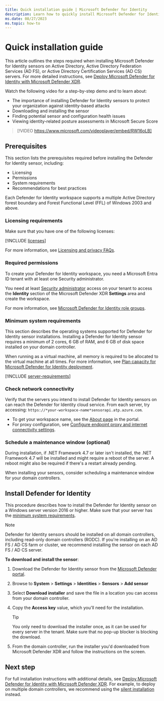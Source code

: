 ```yaml
---
title: Quick installation guide | Microsoft Defender for Identity
description: Learn how to quickly install Microsoft Defender for Identity on Active Directory, Active Directory Federation Services (AD FS), or Active Directory Certificate Services (AD CS) servers.
ms.date: 08/27/2023
ms.topic: how-to
---
```


# Quick installation guide

This article outlines the steps required when installing Microsoft Defender for Identity sensors on Active Directory, Active Directory Federation Services (AD FS), or Active Directory Certification Services (AD CS) servers. For more detailed instructions, see [Deploy Microsoft Defender for Identity with Microsoft Defender XDR](deploy-defender-identity.md).

Watch the following video for a step-by-step demo and to learn about:

- The importance of installing Defender for Identity sensors to protect your organization against identity-based attacks
- Downloading and installing the sensor
- Finding potential sensor and configuration health issues
- Viewing identity-related posture assessments in Microsoft Secure Score

> [!VIDEO https://www.microsoft.com/videoplayer/embed/RW16oLB]

## Prerequisites

This section lists the prerequisites required before installing the Defender for Identity sensor, including:

- Licensing
- Permissions
- System requirements
- Recommendations for best practices

Each Defender for Identity workspace supports a multiple Active Directory forest boundary and Forest Functional Level (FFL) of Windows 2003 and above.

### Licensing requirements

Make sure that you have one of the following licenses:

[!INCLUDE [licenses](../includes/licenses.md)]

For more information, see [Licensing and privacy FAQs](/defender-for-identity/technical-faq#licensing-and-privacy).


### Required permissions

To create your Defender for Identity workspace, you need a Microsoft Entra ID tenant with at least one Security administrator.

You need at least [Security administrator](/azure/active-directory/users-groups-roles/directory-assign-admin-roles#available-roles) access on your tenant to access the **Identity** section of the Microsoft Defender XDR **Settings** area and create the workspace.

For more information, see [Microsoft Defender for Identity role groups](../role-groups.md).

### Minimum system requirements

This section describes the operating systems supported for Defender for Identity sensor installations. Installing a Defender for Identity sensor requires a minimum of 2 cores, 6 GB of RAM, and 6 GB of disk space installed on your domain controller.

When running as a virtual machine, all memory is required to be allocated to the virtual machine at all times. For more information, see [Plan capacity for Microsoft Defender for Identity deployment](capacity-planning.md).

[!INCLUDE [server-requirements](../includes/server-requirements.md)]

### Check network connectivity

Verify that the servers you intend to install Defender for Identity sensors on can reach the Defender for Identity cloud service. From each server, try accessing: `https://*your-workspace-name*sensorapi.atp.azure.com`.

- To get your workspace name, see the [About page](https://security.microsoft.com/settings/identities) in the portal.
- For proxy configuration, see [Configure endpoint proxy and internet connectivity settings](configure-proxy.md).

### Schedule a maintenance window (optional)

During installation, if .NET Framework 4.7 or later isn't installed, the .NET Framework 4.7 will be installed and might require a reboot of the server. A reboot might also be required if there's a restart already pending.

When installing your sensors, consider scheduling a maintenance window for your domain controllers.

## Install Defender for Identity


This procedure describes how to install the Defender for Identity sensor on a Windows server version 2016 or higher. Make sure that your server has the [minimum system requirements](#minimum-system-requirements).

> [!NOTE]
> Defender for Identity sensors should be installed on all domain controllers, including read-only domain controllers (RODC). If you're installing on an AD FS / AD CS farm or cluster, we recommend installing the sensor on each AD FS / AD CS server.
>

**To download and install the sensor**:

1. Download the Defender for Identity sensor from the [Microsoft Defender portal](https://security.microsoft.com).
1. Browse to **System** > **Settings** > **Identities** > **Sensors** > **Add sensor**
1. Select **Download installer** and save the file in a location you can access from your domain controller.
1. Copy the **Access key** value, which you'll need for the installation.

    > [!TIP]
    > You only need to download the installer once, as it can be used for every server in the tenant. Make sure that no pop-up blocker is blocking the download.

1. From the domain controller, run the installer you'd downloaded from Microsoft Defender XDR and follow the instructions on the screen.  


## Next step

For full installation instructions with additional details, see [Deploy Microsoft Defender for Identity with Microsoft Defender XDR](deploy-defender-identity.md).  For example, to deploy on multiple domain controllers, we recommend using the [silent installation](install-sensor.md#perform-a-defender-for-identity-silent-installation) instead.
